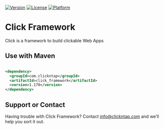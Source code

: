 [![Version](https://api.clickntap.com/1.170/Click%20Framework.svg)](https://search.maven.org/artifact/com.clickntap/click_framework/)
[![License](https://api.clickntap.com/MIT/License.svg)](https://search.maven.org/artifact/com.clickntap/click_framework/)
[![Platform](https://api.clickntap.com/Java/Platform.svg)](https://search.maven.org/artifact/com.clickntap/click_framework/)


# Click Framework

Click is a framework to build clickable Web Apps

## Use with Maven
```xml

<dependency>
  <groupId>com.clickntap</groupId>
  <artifactId>click_framework</artifactId>
  <version>1.170</version>
</dependency>

```

## Support or Contact
Having trouble with Click Framework? Contact info@clickntap.com and we’ll help you sort it out.
